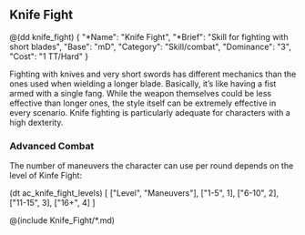 ## Knife Fight

@(dd knife_fight)
{ 
  "*Name": "Knife Fight",
  "*Brief": "Skill for fighting with short blades",
  "Base": "mD",
  "Category": "Skill/combat",
  "Dominance": "3",
  "Cost": "1 TT/Hard"
}

Fighting with knives and very short swords has different mechanics than the ones used when wielding a longer blade. Basically, it’s like having a fist armed with a single fang.
While the weapon themselves could be less effective than longer ones, the style itself can be extremely effective in every scenario.
Knife fighting is particularly adequate for characters with a high dexterity.

### Advanced Combat

The number of maneuvers the character can use per round depends on the level of Kinfe Fight:

(dt ac_knife_fight_levels)
[
   ["Level", "Maneuvers"],
   ["1-5", 1],
   ["6-10", 2],
   ["11-15", 3],
   ["16+", 4]
]

@(include Knife_Fight/*.md)
